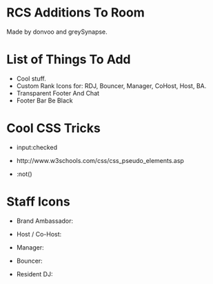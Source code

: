 <h1>RCS Additions To Room</h1>
Made by donvoo and greySynapse.

<h1>List of Things To Add</h1>
<ul>
  <li>
    Cool stuff.
  </li>
  <li>
    Custom Rank Icons for: RDJ, Bouncer, Manager, CoHost, Host, BA.
  </li>
  <li>
    Transparent Footer And Chat
  </li>
  <li>
    Footer Bar Be Black
  </li>
</ul>

<h1>Cool CSS Tricks</h1>
<ul>
  <li>
    <p>input:checked</p>
  </li>
  <li>
    <p>http://www.w3schools.com/css/css_pseudo_elements.asp</p>
  </li>
  <li>
    <p>:not()</p>
  </li>
</ul>

<h1>Staff Icons</h1>
<ul>
  <li><p>Brand Ambassador: </p><a href="http://i.imgur.com/HWucg1Is.jpg"></a></li>
  <li><p>Host / Co-Host: <a href=""></a></p></li>
  <li><p>Manager: <a href=""></a></p></li>
  <li><p>Bouncer: <a href=""></a></p></li>
  <li><p>Resident DJ: <a href=""></a></p></li>
</ul>
